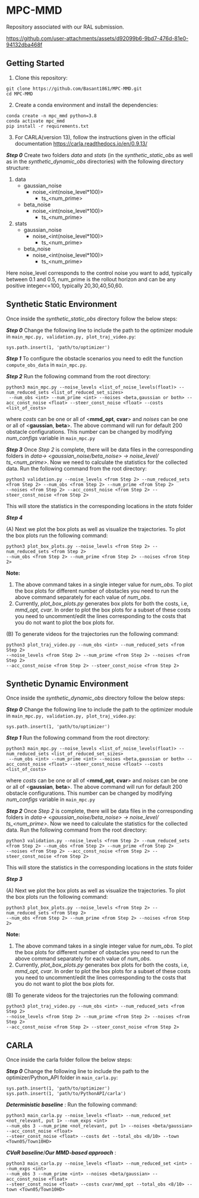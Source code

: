 # MPC-MMD
Repository associated with our RAL submission.



https://github.com/user-attachments/assets/d92099b6-9bd7-476d-81e0-94132dba468f




## Getting Started

1. Clone this repository:
```
git clone https://github.com/Basant1861/MPC-MMD.git
cd MPC-MMD
```
2. Create a conda environment and install the dependencies:

```
conda create -n mpc_mmd python=3.8
conda activate mpc_mmd
pip install -r requirements.txt
```
3. For CARLA(version 13), follow the instructions given in the official documentation https://carla.readthedocs.io/en/0.9.13/

***Step 0*** Create two folders *data* and *stats* (in the *synthetic_static_obs* as well as in the *synthetic_dynamic_obs* directories) with the following directory structure:
1. data
   - gaussian_noise
     - noise_<int(noise_level*100)>
       - ts_<num_prime>
   - beta_noise
     - noise_<int(noise_level*100)>
       - ts_<num_prime>
2. stats
   - gaussian_noise
     - noise_<int(noise_level*100)>
       - ts_<num_prime>
   - beta_noise
     - noise_<int(noise_level*100)>
       - ts_<num_prime>

Here noise_level corresponds to the control noise you want to add, typically between 0.1 and 0.5, num_prime is the rollout horizon and can be any positive integer<=100, typically 20,30,40,50,60.

## Synthetic Static Environment
Once inside the *synthetic_static_obs* directory follow the below steps:

***Step 0*** Change the following line to include the path to the optimizer module in ```main_mpc.py, validation.py, plot_traj_video.py```:
```
sys.path.insert(1, 'path/to/optimizer')
```

***Step 1*** To configure the obstacle scenarios you need to edit the function ```compute_obs_data``` in ```main_mpc.py```.

***Step 2*** Run the following command from the root directory:
```
python3 main_mpc.py --noise_levels <list_of_noise_levels(float)> --num_reduced_sets <list_of_reduced_set_sizes>
 --num_obs <int> --num_prime <int> --noises <beta,gaussian or both> --acc_const_noise <float> --steer_const_noise <float> --costs <list_of_costs> 
```
where *costs* can be one or all of <**mmd_opt**, **cvar**> and *noises* can be one or all of <**gaussian**, **beta**>. The above command will run for default 200 obstacle configurations. This number can be changed by modifying *num_configs* variable in ```main_mpc.py```

***Step 3*** Once *Step 2* is complete, there will be data files in the corresponding folders in *data-> <gaussian_noise/beta_noise> -> noise_level/ ts_<num_prime>*. Now we need to calculate the statistics for the collected data. Run the following command from the root directory:
```
python3 validation.py --noise_levels <from Step 2> --num_reduced_sets <from Step 2> --num_obs <from Step 2> --num_prime <from Step 2>
--noises <from Step 2> --acc_const_noise <from Step 2> --steer_const_noise <from Step 2>
```
This will store the statistics in the corresponding locations in the *stats* folder

***Step 4*** 

(A) Next we plot the box plots as well as visualize the trajectories. To plot the box plots run the following command:
```
python3 plot_box_plots.py --noise_levels <from Step 2> --num_reduced_sets <from Step 2>
--num_obs <from Step 2> --num_prime <from Step 2> --noises <from Step 2>
```
**Note:** 
1. The above command takes in a single integer value for *num_obs*. To plot the box plots for different number of obstacles you need to run the above command separately for each value of *num_obs*.
2. Currently, *plot_box_plots.py* generates box plots for both the costs, i.e, *mmd_opt, cvar*. In order to plot the box plots for a subset of these costs you need to uncomment/edit the lines corresponding to the costs that you do not want to plot the box plots for.

(B) To generate videos for the trajectories run the following command:
```
python3 plot_traj_video.py --num_obs <int> --num_reduced_sets <from Step 2>
--noise_levels <from Step 2> --num_prime <from Step 2> --noises <from Step 2>
--acc_const_noise <from Step 2> --steer_const_noise <from Step 2>
```

## Synthetic Dynamic Environment
Once inside the *synthetic_dynamic_obs* directory follow the below steps:

***Step 0*** Change the following line to include the path to the optimizer module in ```main_mpc.py, validation.py, plot_traj_video.py```:
```
sys.path.insert(1, 'path/to/optimizer')
```

***Step 1*** Run the following command from the root directory:
```
python3 main_mpc.py --noise_levels <list_of_noise_levels(float)> --num_reduced_sets <list_of_reduced_set_sizes>
 --num_obs <int> --num_prime <int> --noises <beta,gaussian or both> --acc_const_noise <float> --steer_const_noise <float> --costs <list_of_costs> 
```
where *costs* can be one or all of <**mmd_opt**, **cvar**> and *noises* can be one or all of <**gaussian**, **beta**>. The above command will run for default 200 obstacle configurations. This number can be changed by modifying *num_configs* variable in ```main_mpc.py```

***Step 2*** Once *Step 2* is complete, there will be data files in the corresponding folders in *data-> <gaussian_noise/beta_noise> -> noise_level/ ts_<num_prime>*. Now we need to calculate the statistics for the collected data. Run the following command from the root directory:
```
python3 validation.py --noise_levels <from Step 2> --num_reduced_sets <from Step 2> --num_obs <from Step 2> --num_prime <from Step 2>
--noises <from Step 2> --acc_const_noise <from Step 2> --steer_const_noise <from Step 2>
```
This will store the statistics in the corresponding locations in the *stats* folder

***Step 3*** 

(A) Next we plot the box plots as well as visualize the trajectories. To plot the box plots run the following command:
```
python3 plot_box_plots.py --noise_levels <from Step 2> --num_reduced_sets <from Step 2>
--num_obs <from Step 2> --num_prime <from Step 2> --noises <from Step 2>
```
**Note:** 
1. The above command takes in a single integer value for *num_obs*. To plot the box plots for different number of obstacles you need to run the above command separately for each value of *num_obs*.
2. Currently, *plot_box_plots.py* generates box plots for both the costs, i.e, *mmd_opt, cvar*. In order to plot the box plots for a subset of these costs you need to uncomment/edit the lines corresponding to the costs that you do not want to plot the box plots for.

(B) To generate videos for the trajectories run the following command:
```
python3 plot_traj_video.py --num_obs <int> --num_reduced_sets <from Step 2>
--noise_levels <from Step 2> --num_prime <from Step 2> --noises <from Step 2>
--acc_const_noise <from Step 2> --steer_const_noise <from Step 2>
```

## CARLA

Once inside the carla folder follow the below steps:

***Step 0*** Change the following line to include the path to the optimizer/Python_API folder in ```main_carla.py```:
```
sys.path.insert(1, 'path/to/optimizer')
sys.path.insert(1, 'path/to/PythonAPI/carla')
```

***Deterministic baseline*** : Run the following command:
```
python3 main_carla.py --noise_levels <float> --num_reduced_set <not_relevant, put 1> --num_exps <int>
--num_obs 3 --num_prime <not_relevant, put 1> --noises <beta/gaussian> --acc_const_noise <float>
--steer_const_noise <float> --costs det --total_obs <8/10> --town <Town05/Town10HD>
```

***CVaR baseline***/***Our MMD-based approach*** :

```
python3 main_carla.py --noise_levels <float> --num_reduced_set <int> --num_exps <int>
--num_obs 3 --num_prime <int> --noises <beta/gaussian> --acc_const_noise <float>
--steer_const_noise <float> --costs cvar/mmd_opt --total_obs <8/10> --town <Town05/Town10HD>
```

